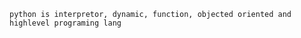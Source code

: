 ```commandline
python is interpretor, dynamic, function, objected oriented and highlevel programing lang
```
